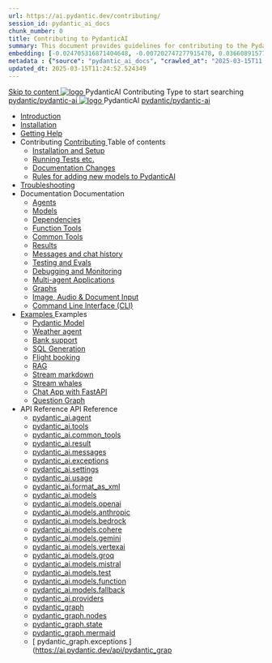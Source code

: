 ```yaml
---
url: https://ai.pydantic.dev/contributing/
session_id: pydantic_ai_docs
chunk_number: 0
title: Contributing to PydanticAI
summary: This document provides guidelines for contributing to the PydanticAI project, including sections on installation and setup, running tests, and making documentation changes.
embedding: [-0.024705316871404648, -0.007202747277915478, 0.03660891577601433, -0.02211076021194458, 0.009929170832037926, 0.0027905746828764677, -0.032503243535757065, 0.02547513134777546, -0.0023557725362479687, 0.030450407415628433, 0.016493970528244972, -0.07652518153190613, -0.01732080802321434, -0.031020639464259148, 0.027570733800530434, 0.010157263837754726, -0.030222315341234207, 0.011967751197516918, -0.004330202005803585, 0.06306769698858261, 0.05602532997727394, 0.008425182662904263, 0.019459178671240807, 0.011875089257955551, 0.008838601410388947, 0.013920797035098076, 0.0003955987049266696, 0.047985054552555084, 0.008090171962976456, -0.042225707322359085, 0.026358989998698235, -0.015553087927401066, -0.035839103162288666, -0.003774225478991866, 0.021526271477341652, 0.0151824364438653, -0.011354751884937286, 0.01312247198075056, -0.010171519592404366, 0.034727148711681366, 0.01790529675781727, -0.050208959728479385, 0.03931752219796181, 0.01134762354195118, -0.06894109398126602, 0.0007306102197617292, 0.00010736405965872109, 0.017691459506750107, -0.007605473976582289, -0.01098410040140152, -0.07886313647031784, 0.008760194294154644, -0.03886133432388306, -0.009394577704370022, -0.01676483079791069, -0.008161450736224651, -0.032303664833307266, 0.020628156140446663, -0.008724555373191833, -0.03946007788181305, 0.009137973189353943, -0.009273403324186802, -0.006728741806000471, 0.058505840599536896, -0.04504835605621338, -0.00705306138843298, -0.0731608122587204, 0.01214594952762127, -0.07281867414712906, -0.0246055256575346, 0.0343565009534359, 0.03475566208362579, -0.02433466538786888, -0.06380899995565414, -0.020628156140446663, -0.029623571783304214, 0.03543994203209877, 0.1054929867386818, -0.00793335773050785, -0.06774360686540604, -0.009166484698653221, 0.03592463955283165, 0.0031416239216923714, -0.016052041202783585, -0.025902803987264633, -0.030906593427062035, -0.018732132390141487, -0.0013391550164669752, -0.021084342151880264, -0.03372924402356148, -0.020143458619713783, -0.004868358839303255, -0.04137035831809044, -0.003175481455400586, 0.08080192655324936, 0.004283870570361614, 0.00841805525124073, 0.0021312434691935778, -0.002997283823788166, 0.009971938095986843, 0.022923341020941734, -0.048156123608350754, -0.058505840599536896, 0.03469863906502724, 0.03352966159582138, -0.0020047230646014214, 0.016408436000347137, -0.015239459462463856, -0.010157263837754726, 0.006611131597310305, -0.11512991040945053, -0.024933408945798874, -0.029024826362729073, 0.01901724934577942, -0.06814276427030563, -0.0053886957466602325, 0.012224355712532997, 0.010249926708638668, 0.008118683472275734, -0.05824923515319824, -0.036152731627225876, 0.001696441206149757, 0.030108269304037094, 0.01724952831864357, 0.0467875637114048, 0.004098544828593731, -0.012381169945001602, -0.038433659821748734, -0.05799262970685959, -0.01923108659684658, 0.02037155069410801, -0.001332918182015419, 0.029823152348399162, -0.022067992016673088, -0.01051365863531828, -0.01759166829288006, -0.039688173681497574, 0.00328061799518764, -0.043195102363824844, 0.038262590765953064, 0.04020138084888458, -0.022951852530241013, -0.015624366700649261, 0.0397166833281517, -0.032645802944898605, 0.004037958104163408, -0.023821456357836723, -0.011582844890654087, -0.04057203233242035, 0.019829830154776573, 0.03626677766442299, 0.024947665631771088, -0.02939547784626484, -0.025974083691835403, -0.0386047288775444, 0.019387900829315186, 0.027100292965769768, 0.03079254738986492, 0.016223110258579254, -0.04872635379433632, -0.008596252650022507, 0.06626100093126297, -0.041598450392484665, -0.01794806309044361, -0.03187599033117294, -0.004002318251878023, -0.05479932948946953, -0.016750575974583626, -0.056909188628196716, -0.05200519040226936, -0.01867510937154293, -0.03350115194916725, -0.012687670066952705, -1.562013494549319e-05, 0.016950156539678574, -0.02540385164320469, -0.0291531290858984, -0.021084342151880264, -0.014669227413833141, -0.0421401709318161, -0.02835480310022831, 0.00013375957496464252, -0.059304166585206985, -0.03238919749855995, -0.0016777304699644446, -0.015781180933117867, -0.011361879296600819, 0.020628156140446663, -0.02755647897720337, 0.0647783949971199, 0.014369855634868145, 0.02849736250936985, 0.0499238446354866, 0.03016529232263565, 0.0308210588991642, -0.03176194056868553, 0.0664890930056572, -0.007035241927951574, 0.021925434470176697, 0.014469645917415619, -0.006400858052074909, 0.001025527250021696, 0.023365270346403122, 0.01645120419561863, 0.003432085970416665, -0.032018546015024185, 0.01683611050248146, -8.776232425589114e-05, -0.01906001567840576, -0.037777893245220184, 0.031220221891999245, -0.06112890690565109, 0.013949309475719929, 0.0029260048177093267, -0.024519991129636765, 0.0038918359205126762, -0.06848490238189697, 0.013336309231817722, -0.005955364089459181, 0.0363808237016201, -0.03766384720802307, 0.05237584188580513, 0.03498375415802002, -0.008859985508024693, -0.012965657748281956, 0.010406740941107273, 0.04961021617054939, -0.058505840599536896, 0.02300887554883957, 0.022438643500208855, 0.01714973896741867, 0.015125413425266743, -0.023408038541674614, -0.0029028390999883413, 0.011140914633870125, -0.06129997968673706, 0.014498157426714897, -0.005385132040828466, 0.017406342551112175, -0.010599194094538689, 0.011953495442867279, -0.005773602519184351, 0.007284718565642834, 0.028967803344130516, 0.022538434714078903, 0.003282400080934167, -0.017192505300045013, -0.03355817496776581, 0.033615197986364365, 0.03923198580741882, 0.05317416787147522, -0.016707807779312134, 0.014540924690663815, -0.00011939239630009979, -0.004454940091818571, -0.022852061316370964, -0.03050743043422699, -0.0045190914534032345, -0.04148440435528755, 0.020970294252038002, -0.01947343535721302, 0.022481409832835197, -0.025674711912870407, -0.017092714086174965, -0.007805055472999811, -0.013592913746833801, -0.032474733889102936, 0.029509523883461952, -0.046388402581214905, -0.03817705810070038, 0.030421895906329155, 0.03161938488483429, 0.06586183607578278, -0.01610906422138214, -0.040286917239427567, 0.018732132390141487, -0.0018675109604373574, 0.03914644941687584, 0.013600042089819908, -0.001743663684464991, 0.00853922963142395, -0.005770038813352585, 0.05018044635653496, 0.014262937009334564, -0.004098544828593731, 0.04276742786169052, -0.005149911157786846, -0.02595982886850834, -0.0025713916402310133, -0.010335461236536503, 0.0233937818557024, 0.018546806648373604, 0.0328453853726387, -0.040286917239427567, 0.03501226752996445, -0.009829380549490452, 0.0692262053489685, 0.012687670066952705, 0.029652083292603493, -0.01431996002793312, 0.051663052290678024, 0.013086832128465176, -0.017434854060411453, -0.0131367277354002, -0.003521184902638197, 0.006821404676884413, -0.011932112276554108, -0.008403799496591091, 0.0549703985452652, -0.041598450392484665, -0.031676407903432846, 0.017791248857975006, -0.01628013327717781, -0.03620975464582443, -0.027784571051597595, -0.03318752348423004, 0.063866026699543, -0.017377831041812897, 0.045247938483953476, -0.027912873774766922, -0.06580481678247452, -0.04693012312054634, 0.03358668461441994, 0.01915980689227581, -0.05993141978979111, -0.0017418815987184644, 0.01700717955827713, -0.0038847080431878567, -0.01742059923708439, -0.017962319776415825, 0.024947665631771088, -0.03258877992630005, -0.009244891814887524, 0.027827339246869087, -0.0199581328779459, -0.025047456845641136, -0.017848271876573563, 0.017762737348675728, -0.015909483656287193, 0.02919589728116989, -0.05314565449953079, -0.04903998225927353, -0.044307053089141846, -0.016878876835107803, -0.010577809996902943, 0.011497309431433678, 0.00698534632101655, 0.038747288286685944, -0.002247071824967861, 0.002006505150347948, -0.003419612068682909, -0.004957457538694143, 0.0027905746828764677, 0.029937198385596275, -0.02280929498374462, -0.001235800446011126, -0.002175792818889022, -0.015367762185633183, -0.0233937818557024, 0.020357295870780945, -0.06819979101419449, -0.007840694859623909, -0.002658708253875375, 0.00926627591252327, -0.011461670510470867, 0.01129772886633873, -0.01431996002793312, -0.011112403124570847, 0.01821892336010933, -0.008104427717626095, 0.007726648356765509, 0.0012758949305862188, -0.005937544628977776, -0.02189692296087742, -0.024106573313474655, -0.03370073065161705, -0.029096106067299843, 0.0007609038148075342, -0.004166260361671448, 0.024947665631771088, 0.012402554042637348, -0.001124426955357194, 0.006219096481800079, 0.009016798809170723, 0.046217333525419235, 0.008917008526623249, -0.006347398739308119, 0.008446566760540009, -0.008446566760540009, 0.05890500172972679, 0.05574021115899086, -0.02099880576133728, -0.011761042289435863, 0.0021472813095897436, 0.018475528806447983, 0.004045085981488228, -0.006903375498950481, 0.0077622877433896065, 0.06791467219591141, 0.01884618028998375, -0.002124115591868758, 0.002968772314488888, -0.0250617116689682, 0.007555578835308552, -0.00182207056786865, 0.031220221891999245, 0.05839179456233978, 0.029252920299768448, -0.0038205566816031933, -0.021996712312102318, 0.03737873211503029, -0.018732132390141487, 0.01652248203754425, -0.03800598531961441, -0.02825501374900341, -0.04998086765408516, 0.018789155408740044, 0.032018546015024185, 0.020000899210572243, 0.029138874262571335, -0.01894596964120865, -0.08034574240446091, -0.03549696505069733, -0.02252417802810669, -0.0802316889166832, 0.05306012183427811, 0.05844881758093834, -0.02280929498374462, 0.005410079378634691, -0.05525551363825798, 4.234977677697316e-05, 0.016679296270012856, 0.053886957466602325, -0.0027032578364014626, 0.021055830642580986, -0.02429189905524254, 0.010641961358487606, 0.023864224553108215, 0.011369007639586926, 0.010991228744387627, 0.03478417545557022, -0.049097005277872086, -0.03752128779888153, 0.03293091803789139, -0.00656123599037528, -0.025917060673236847, 0.004686597269028425, -0.027185827493667603, -0.017192505300045013, -0.021911177784204483, 0.010420996695756912, 0.005221189931035042, -0.0032752722036093473, 0.012153076939284801, -0.02102731727063656, -0.05206221342086792, 0.0705377459526062, -0.005623916629701853, 0.05642449110746384, -0.008981159888207912, 0.05240435525774956, 0.018717877566814423, -0.05505593493580818, 0.032332174479961395, -0.004315946251153946, -0.020357295870780945, 0.02252417802810669, -0.0024787287693470716, 0.0004878159670624882, 0.001535172457806766, 0.024035293608903885, -0.040828637778759, -0.019444923847913742, -0.0123027628287673, -0.016565250232815742, -0.03064998984336853, 0.02665836177766323, 0.02491915412247181, -0.02530406042933464, -0.00567381177097559, 0.025589177384972572, -0.028625663369894028, -0.005467102862894535, 0.02109859697520733, 0.01613757573068142, 0.07059476524591446, -0.007890590466558933, -0.043508727103471756, 0.008532101288437843, 0.013835262507200241, -0.019117040559649467, 0.012488088570535183, 0.05762197822332382, -0.01867510937154293, 0.024691060185432434, 0.015253715217113495, -0.04236826300621033, -0.001355192856863141, -0.020970294252038002, -0.010791647247970104, -0.008339648135006428, -0.012630647048354149, -0.014006332494318485, 0.03737873211503029, -0.0018853307701647282, -0.029595058411359787, 0.008688915520906448, -0.008731682784855366, -0.011732530780136585, 0.034413523972034454, -0.04849826171994209, -0.021013062447309494, 0.0029937198851257563, 0.02092752791941166, 0.02620217762887478, 0.03820556774735451, -0.003849068423733115, 0.02895354852080345, 0.0004515082109719515, 0.0040557775646448135, 0.02228182926774025, -0.04022989422082901, -0.008261241018772125, 0.00591616053134203, 0.005342364311218262, -0.02453424781560898, -0.027542222291231155, -0.02658708393573761, -0.023236967623233795, -0.01539627369493246, 0.017163993790745735, -0.0034285220317542553, 0.020870504900813103, -0.01154007762670517, -0.07641113549470901, 0.013657065108418465, 0.007295410148799419, -0.00012473833339754492, -0.029937198385596275, -0.02221054956316948, -0.00614425353705883, 0.01722101680934429, -0.024006782099604607, 0.013557273894548416, 0.004772132262587547, 0.016009273007512093, 0.010371101088821888, 0.0014772581635043025, -0.007862078957259655, 0.02242438681423664, 0.07555578649044037, -0.017064202576875687, 0.014548053033649921, -0.027756059542298317, 0.01732080802321434, 0.02193968929350376, -0.01325790211558342, -0.022966107353568077, 0.025945572182536125, -0.002124115591868758, 0.00591616053134203, -0.01759166829288006, 0.013792495243251324, 0.020228993147611618, -0.024933408945798874, 0.042567845433950424, 0.027827339246869087, -0.015039877966046333, -0.03820556774735451, -0.0043123820796608925, -0.003075690707191825, -0.008909880183637142, -0.018332969397306442, -0.010527915321290493, -0.008425182662904263, -0.005837753880769014, -0.008831473998725414, -0.022538434714078903, -0.013942181132733822, -0.0038775799330323935, -0.03541142866015434, -0.02516150288283825, -0.002680092118680477, 0.017406342551112175, -0.04855528473854065, 0.0096511822193861, -0.0062333522364497185, -0.0007377380970865488, 0.01254511158913374, 0.01860383152961731, 0.02600259520113468, -0.014362727291882038, -0.008859985508024693, -0.025175757706165314, -0.014711994677782059, 3.232615927117877e-05, 0.046559471637010574, -0.017891040071845055, -0.04484877362847328, 0.02387847937643528, -0.0012732219183817506, -0.040629055351018906, -0.009971938095986843, 0.020072178915143013, -0.008004636503756046, 0.0010531478328630328, 0.0019387899665161967, 0.006899811327457428, -0.017049947753548622, -0.013956436887383461, -0.010192903690040112, -0.014569437131285667, 0.0009934516856446862, -0.04114226624369621, -0.00949436891824007, 0.026615595445036888, -0.051491983234882355, 0.02648729272186756, 0.05203370377421379, -0.04695863276720047, -0.007904846221208572, 0.0015690299915149808, 0.00878157839179039, -0.002453781198710203, 0.0007315012044273317, -0.0001127099894802086, -0.010834414511919022, -0.050722166895866394, -0.025974083691835403, -0.006133561953902245, -0.030592966824769974, 0.03387180343270302, 0.04199761152267456, 0.021611806005239487, -0.014305704273283482, 0.004843411035835743, -0.004162696190178394, -0.027570733800530434, 0.011247833259403706, -0.02988017536699772, 0.012623518705368042, 0.030535941943526268, -0.01093420572578907, -0.025033200159668922, 0.03689403459429741, -0.027984153479337692, -0.008753066882491112, 0.0055205621756613255, 0.007940485142171383, -0.01166125200688839, 0.00030939560383558273, 0.003312693675979972, 0.017577411606907845, -0.003100638510659337, 0.022552689537405968, -0.013543018139898777, -0.004144876264035702, -0.0308210588991642, -0.02325122430920601, 0.02985166385769844, -0.05924714356660843, 0.024448711425065994, 0.02613089792430401, -0.026073874905705452, -0.027257107198238373, 0.03019380383193493, 0.02700050175189972, 0.046046264469623566, 0.008881368674337864, 0.018561063334345818, -0.025275548920035362, 0.028825245797634125, 0.026045363396406174, 0.036637429147958755, -0.0037385858595371246, -0.006468573119491339, 0.015082646161317825, -0.05368737503886223, -0.008232729509472847, 0.027200084179639816, -0.022623969241976738, 0.010656217113137245, -0.08188536763191223, 0.014783273451030254, 0.060444630682468414, -0.0229375958442688, 0.012331274338066578, 0.022338852286338806, 0.004494143649935722, 0.028369059786200523, 0.018204668536782265, -0.022552689537405968, 0.01105538010597229, 0.0012126347282901406, 0.002981245983392, 0.009565647691488266, -0.018076365813612938, 0.01894596964120865, -0.015667134895920753, -0.12271400541067123, -0.03181896731257439, 0.002817304339259863, -0.00531741650775075, -0.005174858495593071, -0.020243247970938683, 0.006361654493957758, -0.0017142610158771276, 0.014740506187081337, 0.03541142866015434, -0.03854770585894585, -0.021283922716975212, 0.015111157670617104, -0.014220169745385647, 0.015610110945999622, -0.00855348538607359, 0.01116229873150587, 0.013685576617717743, 0.018389994278550148, -0.015567343682050705, -0.02970910631120205, -0.039659660309553146, 0.019002992659807205, -0.010784519836306572, 0.011311984620988369, -0.0025999031495302916, -0.02832629159092903, -0.0166222732514143, 0.021184131503105164, -0.02600259520113468, -0.013022681698203087, -0.004476324189454317, -0.00033322954550385475, 0.012309891171753407, -0.01057068258523941, 0.001035328139550984, -0.01787678524851799, -0.04647393524646759, 0.032674312591552734, -0.03352966159582138, 0.011511566117405891, -0.014277192763984203, -0.01676483079791069, -0.007940485142171383, -0.012744693085551262, -0.025603432208299637, -0.0390038937330246, 0.01171114668250084, 0.05936118960380554, -0.019872598350048065, -0.009608414955437183, 0.0009426653850823641, 0.012331274338066578, -0.00280661229044199, -0.013250774703919888, 0.0035318767186254263, -0.006154945585876703, -0.0031398418359458447, 0.014148890040814877, -0.012324146926403046, 0.0049111261032521725, 0.00020269978267606348, 0.009337554685771465, -0.02784159407019615, 0.035069290548563004, 0.004283870570361614, -0.016779087483882904, 0.029110360890626907, -0.010157263837754726, -0.016978668048977852, -0.002731769345700741, -0.007755159866064787, -0.0021864846348762512, 0.001573484856635332, 0.020385807380080223, 0.023165689781308174, -0.027228595688939095, 0.01516818068921566, -0.02922440879046917, 0.012202972546219826, -0.002562481677159667, -0.012088925577700138, -0.011354751884937286, 0.0001589299936313182, -0.010021833702921867, 0.003492673160508275, -0.015581599436700344, 0.002770972903817892, -0.036951057612895966, -0.04490579664707184, -0.032018546015024185, -0.05428611859679222, 0.006974654737859964, 0.004640265833586454, -0.007733776234090328, 0.007961869239807129, -0.0376923605799675, 0.009779484942555428, -0.10190052539110184, -0.006511340849101543, -0.003474853467196226, -0.002311222953721881, 0.05223328247666359, -0.02724285051226616, 0.008125810883939266, 0.03501226752996445, -0.009095205925405025, -0.02249566651880741, 0.0020760020706802607, -0.0006401748978532851, -0.03179045394062996, -0.0005279104225337505, 0.02537534013390541, -0.026187920942902565, 0.04501984268426895, -0.011632740497589111, 0.02453424781560898, -0.004536911379545927, -0.02037155069410801, 0.0016474368749186397, 0.005178422667086124, 0.032474733889102936, -0.050380028784275055, -0.0012491652742028236, 0.002115205628797412, 0.019601738080382347, 0.03352966159582138, 0.014669227413833141, -0.03438501060009003, -0.03988775238394737, -0.018888946622610092, 0.026045363396406174, -0.01134762354195118, 0.04693012312054634, -0.0007292737136594951, 0.030764035880565643, 0.00975097343325615, -0.011761042289435863, 0.005962491966784, -0.023023132234811783, 0.014312831684947014, 0.022395875304937363, 0.02561768889427185, 0.0012001609429717064, -0.011262089014053345, 0.0018782027764245868, -0.005894776899367571, 0.027855850756168365, 0.01877490058541298, 0.04105672985315323, -0.010549298487603664, 0.018275946378707886, 0.025902803987264633, 0.028796734288334846, -0.04450663551688194, 0.009743845090270042, 0.0006076538702473044, 0.004287434741854668, -0.005050120409578085, 0.0006063173641450703, -0.015923738479614258, -0.019031504169106483, -0.03780640661716461, -0.004629573784768581, -0.033472638577222824, 0.000606762885581702, -0.02416359633207321, -0.00621196860447526, -0.012930018827319145, 0.030707012861967087, -0.005160602740943432, -0.01384951826184988, -0.022581201046705246, 0.006739433854818344, 0.012388298287987709, 0.010784519836306572, -0.0002554908278398216, -0.04139886796474457, 0.045105379074811935, -0.022780783474445343, -0.029823152348399162, 0.03367222100496292, -0.018233180046081543, 0.0017561374697834253, -0.010093112476170063, -0.031676407903432846, 0.006846352014690638, -0.006664590444415808, 0.021754363551735878, -0.020015155896544456, 0.005773602519184351, 0.003266362240538001, -0.022609712556004524, 0.009216380305588245, -0.015139669179916382, 0.013785366900265217, 0.011269217357039452, 0.0038455044850707054, 0.040172871202230453, 0.019687272608280182, -0.011098147369921207, 0.02787010557949543, -0.015538832172751427, 0.03350115194916725, -0.01766294799745083, -0.04935361072421074, -0.016636528074741364, 0.031533848494291306, 0.013428972102701664, 0.025560665875673294, 0.004900434520095587, -0.016052041202783585, -0.024691060185432434, -0.015382017940282822, 0.053459282964468, 0.008596252650022507, -0.05040854215621948, 0.0031255860812962055, 0.02568896673619747, -0.012559367343783379, -0.022723758593201637, 0.04884039983153343, -0.007598346099257469, -0.008482206612825394, -0.008653275668621063, -0.0003174144949298352, -0.018732132390141487, -0.008396671153604984, 0.023122921586036682, 0.006949706934392452, -0.04470621794462204, 0.040942683815956116, -0.012680541723966599, -0.011140914633870125, 0.03806300833821297, -0.02808394283056259, 0.002441307296976447, 0.003717202227562666, 0.007498555351048708, -0.0045190914534032345, -0.009408833459019661, -0.015496063977479935, -0.047528866678476334, -0.008817218244075775, -0.007612601853907108, -0.01732080802321434, -0.002514368388801813, -0.011982006952166557, 0.036295291036367416, -0.02269524708390236, -0.011447414755821228, 0.026401758193969727, -0.002981245983392, 0.02724285051226616, -0.009551391936838627, -0.05268947035074234, -0.018418505787849426, -0.002462690928950906, -0.02322271279990673, 0.04060054197907448, -0.0061086141504347324, -0.04020138084888458, -0.000587606627959758, -0.012958530336618423, -0.01213169377297163, -0.01630864478647709, -0.017762737348675728, 0.0036191935651004314, -0.008817218244075775, 0.008532101288437843, 0.03492673113942146, 0.03652338311076164, 0.023621875792741776, 0.08696043491363525, 0.04852677509188652, 0.003300219774246216, -0.023450804874300957, 0.028383314609527588, -0.015524575486779213, -0.02054261974990368, 0.00639373017475009, 0.013706960715353489, 0.046416912227869034, -0.009815124794840813, -0.0014692393597215414, 0.02131243422627449, -0.018518295139074326, 0.02658708393573761, 0.038889847695827484, -0.005652428139001131, -0.016707807779312134, 0.053459282964468, -0.014968599192798138, 0.01235978677868843, 0.03575357049703598, 0.005320980679243803, 0.004993096925318241, -0.006571928039193153, 0.012459577061235905, 0.024377433583140373, 0.008810089901089668, -0.012245739810168743, 0.0008103536092676222, 0.028768222779035568, -0.009202124550938606, -0.024733828380703926, 0.028896525502204895, 0.02249566651880741, -0.01057068258523941, 0.0030079756397753954, 0.013307797722518444, 0.0009266276028938591, -0.024249130859971046, 0.03016529232263565, -0.022481409832835197, 4.94498381158337e-05, -0.021198388189077377, -0.0049218181520700455, -0.02114136517047882, -0.024206362664699554, -0.012958530336618423, 0.013179494999349117, 0.015082646161317825, 0.010549298487603664, 0.011483053676784039, 0.01201051939278841, 0.02315143309533596, 0.011026868596673012, -0.008995415642857552, 0.02082773670554161, -0.030222315341234207, -0.0077836718410253525, 0.029309943318367004, -0.00698534632101655, 0.027584990486502647, 0.017919551581144333, 0.01693590171635151, -0.010763135738670826, -0.007063753437250853, 0.023479316383600235, 0.0036370132584124804, -0.027114547789096832, 0.007384508848190308, 0.017933808267116547, 0.02842608280479908, 0.040172871202230453, 0.002922440879046917, -0.02825501374900341, -0.006653898861259222, 0.028939291834831238, 0.025631943717598915, -0.004797079600393772, 0.023023132234811783, -0.015923738479614258, 0.037122126668691635, 0.002305877162143588, -0.011254960671067238, 0.007241950836032629, 0.006596875376999378, 0.03159087151288986, 0.006411550100892782, -0.004387225024402142, -0.01867510937154293, -0.030764035880565643, 0.003104202449321747, -0.007434404455125332, 0.028967803344130516, 0.0170784592628479, -0.021825643256306648, 0.03190449997782707, -0.004811335355043411, -0.0014344907831400633, -0.016394179314374924, -0.02020048163831234, -0.012758948840200901, -0.029994221404194832, 0.0032859640195965767, -0.027827339246869087, -0.044934310019016266, 0.006411550100892782, -0.0017400996293872595, -0.012744693085551262, 0.021996712312102318, -0.030592966824769974, -0.021683085709810257, -0.03703659027814865, -0.0032930918969213963, 0.011689763516187668, 0.01081303134560585, 0.017962319776415825, 0.0038241208530962467, -0.013949309475719929, -0.010577809996902943, 0.011775298044085503, -0.0006579947075806558, -0.0024609090760350227, 0.014548053033649921, -0.027998408302664757, 0.013371949084103107, 0.012088925577700138, -0.0049966610968112946, 0.010114496573805809, 0.013350564986467361, -0.011810937896370888, 0.0039702425710856915, -0.07566983252763748, 0.03886133432388306, 0.021754363551735878, -0.03449905663728714, -0.014006332494318485, 0.010356845334172249, 0.010478019714355469, 0.00925202015787363, 0.02107008546590805, -0.053231190890073776, -0.024462968111038208, -0.02883950062096119, 0.002845815848559141, 0.01072749588638544, 0.025418106466531754, 0.018375737592577934, 0.009180741384625435, 0.010078856721520424, -0.03703659027814865, -0.00021250065765343606, 0.009587031789124012, 0.01360716950148344, -0.013999204151332378, 0.015196692198514938, 0.013436099514365196, -0.00759121822193265, 0.016408436000347137, -0.05602532997727394, 0.002710385713726282, -0.0656907707452774, -0.01613757573068142, -0.004041521809995174, -0.04205463454127312, 0.0015850677154958248, -0.015538832172751427, -0.008596252650022507, -0.01870362088084221, 0.015324994921684265, -0.015695646405220032, 0.010549298487603664, 0.009323298931121826, -0.012887251563370228, -0.008681787177920341, 0.09106610715389252, -0.0067216139286756516, -0.026316223666071892, 0.026387501507997513, 0.012110309675335884, 0.02256694622337818, 0.007291846442967653, 0.009843636304140091, 0.0014558745315298438, -0.023792944848537445, -0.02641601301729679, 0.037749383598566055, 0.01925959810614586, -0.011504437774419785, 0.01152582187205553, -0.013058320619165897, 8.703839557711035e-05, 0.013920797035098076, 0.02620217762887478, 0.0010531478328630328, 0.015296483412384987, 0.029937198385596275, -0.039060916751623154, -0.019074272364377975, 0.01635141298174858, -0.001981557346880436, 0.018375737592577934, -0.024976177141070366, 0.032474733889102936, 0.03358668461441994, 0.0075270673260092735, -0.04946765676140785, -0.0071742357686161995, 0.004693725146353245, -0.01915980689227581, 0.025902803987264633, 0.002036798745393753, -0.013407588005065918, -0.01201051939278841, 0.0025428798981010914, 0.02956654690206051, 0.005730835255235434, -0.016023529693484306, -0.009415961802005768, 0.007598346099257469, 0.015253715217113495, 0.036951057612895966, -0.01954471319913864, 0.008859985508024693, 0.005235445685684681, -0.02881098911166191, 0.021740108728408813, -0.006661026738584042, -0.009900659322738647, -0.006996038369834423, -0.017933808267116547, -0.009294787421822548, 0.06266853958368301, 0.03079254738986492, 0.025018945336341858, -0.03227515146136284, 0.020314527675509453, 0.0034267401788383722, 0.029766129329800606, -0.012416809797286987, -0.05636746808886528, 0.0010014706058427691, -0.005445719230920076, 0.013642809353768826, 0.04490579664707184, -0.015196692198514938, 0.020742202177643776, 0.010998356156051159, 0.015096901915967464, 0.015766924247145653, 0.025418106466531754, -0.0076411133632063866, 0.0102570541203022, 0.02402103878557682, 0.028340548276901245, -0.0044478122144937515, -0.012088925577700138, -0.008631892502307892, 0.02665836177766323, -0.0262734554708004, -0.03367222100496292, 0.022082248702645302, 0.004016574006527662, -0.029623571783304214, 0.014612204395234585, 0.0025535717140883207, 0.014248681254684925, -0.01724952831864357, 0.032503243535757065, 0.010121623985469341, 0.03244622051715851, -0.01722101680934429, 0.020870504900813103, 0.0056453002616763115, 0.026701129972934723, 0.013578657992184162, 0.007117212750017643, -0.056909188628196716, 0.017605923116207123, -0.010748879984021187, 0.009743845090270042, -0.005559765268117189, -0.008817218244075775, -0.018332969397306442, 0.023265480995178223, 0.03846217319369316, 0.011718275025486946, 0.0057165795005857944, 0.002756717149168253, -0.019288109615445137, 0.015111157670617104, -0.022680992260575294, 0.003702946472913027, -0.032816872000694275, -0.01908852905035019, 0.012331274338066578, -0.018561063334345818, -0.011853705160319805, -0.01777699403464794, 0.008838601410388947, 0.02232459746301174, 0.010884310118854046, -0.02075645700097084, -0.010820158757269382, -0.008859985508024693, -0.008688915520906448, 0.01923108659684658, -0.0028707634191960096, -0.008938392624258995, -0.008859985508024693, -0.008382415398955345, 0.016565250232815742, -0.011311984620988369, -0.039688173681497574, 0.013543018139898777, 0.004511963576078415, 0.029252920299768448, 0.0151824364438653, -0.02752796746790409, -0.005053684115409851, -0.025917060673236847, 0.010349716991186142, -0.003795609110966325, -0.016964413225650787, -0.002516150241717696, -0.008981159888207912, -0.0016091244760900736, 0.017335062846541405, 0.02516150288283825, 0.02034303918480873, -0.055797237902879715, 0.02457701414823532, -0.031533848494291306, -0.01853255182504654, -0.009309043176472187, -0.0024662548676133156, 0.00495389336720109, -0.018332969397306442, -0.006596875376999378, 0.017434854060411453, 0.008567741140723228, 0.016565250232815742, 0.0170784592628479, 0.021854154765605927, 0.0005537490942515433, 0.013158111833035946, -0.024348922073841095, 0.0032449786085635424, 0.019359389320015907, 0.021526271477341652, -0.018589574843645096, -0.0029634262900799513, -0.0031540978234261274, 0.011611356399953365, -0.004561858717352152, -0.016052041202783585, -0.015082646161317825, 0.01261639129370451, -0.01710697077214718, -0.011033996008336544, 0.015738412737846375, -0.02211076021194458, -0.006764381192624569, -0.003296655835583806, -0.03518333658576012, -0.008653275668621063, -0.005217626225203276, 0.020186224952340126, 0.010413868352770805, 0.00867465976625681, 0.04179803282022476, 0.004576114472001791, -0.009672566317021847, 0.008802961558103561, 0.003973806742578745, -0.022652480751276016, 0.011397519148886204, -0.005748654715716839, -0.002696129959076643, -0.030906593427062035, 0.022267574444413185, 0.009544264525175095, 0.010670472867786884, -0.012117438018321991, 0.002608813112601638, -0.008154322393238544, -0.01046376395970583, -0.0010299822315573692, 0.018275946378707886, 0.018489783629775047, 0.0027246414683759212, 0.008439438417553902, 0.00977235659956932, 0.01603778451681137, -0.023792944848537445, -0.011632740497589111, 0.007904846221208572, 0.0035568242892622948, -0.016950156539678574, 0.01843276061117649, 0.0005025172722525895, 0.021526271477341652, -0.009815124794840813, -0.005973184015601873, 0.03372924402356148, 0.02637324668467045, -0.018233180046081543, -0.005281777121126652, -0.004782823845744133, -0.011326240375638008, -0.028440339490771294, -0.015752669423818588, 0.004098544828593731, 0.028140967711806297, -0.01228850707411766, -0.020870504900813103, 0.019658761098980904, -0.005541945807635784, 0.016166087239980698, -0.025674711912870407, -0.0008802962256595492, 0.00758409034460783, -0.0052033704705536366, -0.031990036368370056, 0.0123027628287673, 0.0011279908940196037, 0.02308015525341034, -0.006001695524901152, -0.042083147913217545, 0.004536911379545927, -0.033643707633018494, 0.0031291500199586153, -0.0032592343632131815, -0.007306102197617292, 0.007177799940109253, -0.04005882143974304, 0.005941108334809542, 0.01117655448615551, 0.0008611399680376053, 0.0018835488008335233, 0.029595058411359787, -0.040144357830286026, -0.0007136814529076219, -0.05206221342086792, -0.020214736461639404, 0.01273756567388773, 0.02356485277414322, 0.002457345137372613, -0.002248853910714388, -0.0009177176980301738, 0.008140066638588905, 0.02232459746301174, 0.006165637169033289, -0.00042878801468759775, -0.03338710591197014, 0.016265878453850746, -0.0013462830102071166, -0.005320980679243803, -0.01129772886633873, 0.022410131990909576, 0.02530406042933464, -0.002193612512201071, -0.010442379862070084, 0.021326690912246704, 0.00020882532407995313, 0.044763240963220596, 0.018689366057515144, 0.024477224797010422, -0.01628013327717781, 0.02530406042933464, 0.03948859125375748, -0.00035216304240748286, 0.011675507761538029, 0.005495614372193813, 0.001431817770935595, -0.00759121822193265, -0.021226899698376656, 0.03954561427235603, 0.017092714086174965, 0.008346776477992535, 0.03561101108789444, 0.007092264946550131, 0.02317994460463524, -0.040800124406814575, 0.03190449997782707, 0.01072749588638544, 0.0011057162191718817, 0.011518693529069424, -0.014177401550114155, 0.015011366456747055, 0.040629055351018906, -0.007541323080658913, 0.01742059923708439, -0.015239459462463856, 0.006261864211410284, 0.014070483855903149, -0.011041124351322651, 0.018147645518183708, 0.0035550424363464117, 0.031505338847637177, 0.018546806648373604, -0.04020138084888458, -0.008104427717626095, 0.010748879984021187, -0.0011511566117405891, 0.017064202576875687, -0.0011146260658279061, 0.04068607836961746, -0.013158111833035946, 0.016251621767878532, -0.00770526472479105, -0.013799622654914856, 0.018888946622610092, 0.024078061804175377, 0.004408609122037888, -0.033928826451301575, 0.005495614372193813, -0.009708206169307232, -0.022680992260575294, 0.006593311671167612, 0.0026034670881927013, 0.0071849278174340725, 0.008503589779138565, -0.005641736555844545, -0.006728741806000471, 0.011326240375638008, 0.016536738723516464, 0.025247037410736084, -0.011511566117405891, -0.002623068867251277, 0.002188266720622778, -0.02429189905524254, 0.004062905441969633, -0.040172871202230453, 0.008639019913971424, -0.0064507536590099335, -0.00705306138843298, -0.004212591331452131, 0.01683611050248146, -6.654566823272035e-05, 0.026316223666071892, 0.00032676986302249134, -0.03016529232263565, -0.0011306637898087502, -0.010064600966870785, 0.01589522697031498, 0.0006219096831046045, 0.04348021745681763, -0.019387900829315186, -0.01846127212047577, -0.025289805606007576, -0.025874292477965355, 0.015766924247145653, 0.023336758837103844, -0.0399162657558918, 0.01898873783648014, -0.01846127212047577, 0.024477224797010422, 0.007259770762175322, 0.01628013327717781, 0.0014897320652380586, -0.0076411133632063866, 0.013649936765432358, -0.010506531223654747]
metadata : {"source": "pydantic_ai_docs", "crawled_at": "2025-03-15T11:24:52.522840", "url_path": "/contributing/", "chunk_size": 5000}
updated_dt: 2025-03-15T11:24:52.524349
---
```

[ Skip to content ](https://ai.pydantic.dev/contributing/#installation-and-setup)
[ ![logo](https://ai.pydantic.dev/img/logo-white.svg) ](https://ai.pydantic.dev/ "PydanticAI")
PydanticAI 
Contributing 
Type to start searching
[ pydantic/pydantic-ai  ](https://github.com/pydantic/pydantic-ai "Go to repository")
[ ![logo](https://ai.pydantic.dev/img/logo-white.svg) ](https://ai.pydantic.dev/ "PydanticAI") PydanticAI 
[ pydantic/pydantic-ai  ](https://github.com/pydantic/pydantic-ai "Go to repository")
  * [ Introduction  ](https://ai.pydantic.dev/)
  * [ Installation  ](https://ai.pydantic.dev/install/)
  * [ Getting Help  ](https://ai.pydantic.dev/help/)
  * Contributing  [ Contributing  ](https://ai.pydantic.dev/contributing/) Table of contents 
    * [ Installation and Setup  ](https://ai.pydantic.dev/contributing/#installation-and-setup)
    * [ Running Tests etc.  ](https://ai.pydantic.dev/contributing/#running-tests-etc)
    * [ Documentation Changes  ](https://ai.pydantic.dev/contributing/#documentation-changes)
    * [ Rules for adding new models to PydanticAI  ](https://ai.pydantic.dev/contributing/#new-model-rules)
  * [ Troubleshooting  ](https://ai.pydantic.dev/troubleshooting/)
  * Documentation  Documentation 
    * [ Agents  ](https://ai.pydantic.dev/agents/)
    * [ Models  ](https://ai.pydantic.dev/models/)
    * [ Dependencies  ](https://ai.pydantic.dev/dependencies/)
    * [ Function Tools  ](https://ai.pydantic.dev/tools/)
    * [ Common Tools  ](https://ai.pydantic.dev/common_tools/)
    * [ Results  ](https://ai.pydantic.dev/results/)
    * [ Messages and chat history  ](https://ai.pydantic.dev/message-history/)
    * [ Testing and Evals  ](https://ai.pydantic.dev/testing-evals/)
    * [ Debugging and Monitoring  ](https://ai.pydantic.dev/logfire/)
    * [ Multi-agent Applications  ](https://ai.pydantic.dev/multi-agent-applications/)
    * [ Graphs  ](https://ai.pydantic.dev/graph/)
    * [ Image, Audio & Document Input  ](https://ai.pydantic.dev/input/)
    * [ Command Line Interface (CLI)  ](https://ai.pydantic.dev/cli/)
  * [ Examples  ](https://ai.pydantic.dev/examples/)
Examples 
    * [ Pydantic Model  ](https://ai.pydantic.dev/examples/pydantic-model/)
    * [ Weather agent  ](https://ai.pydantic.dev/examples/weather-agent/)
    * [ Bank support  ](https://ai.pydantic.dev/examples/bank-support/)
    * [ SQL Generation  ](https://ai.pydantic.dev/examples/sql-gen/)
    * [ Flight booking  ](https://ai.pydantic.dev/examples/flight-booking/)
    * [ RAG  ](https://ai.pydantic.dev/examples/rag/)
    * [ Stream markdown  ](https://ai.pydantic.dev/examples/stream-markdown/)
    * [ Stream whales  ](https://ai.pydantic.dev/examples/stream-whales/)
    * [ Chat App with FastAPI  ](https://ai.pydantic.dev/examples/chat-app/)
    * [ Question Graph  ](https://ai.pydantic.dev/examples/question-graph/)
  * API Reference  API Reference 
    * [ pydantic_ai.agent  ](https://ai.pydantic.dev/api/agent/)
    * [ pydantic_ai.tools  ](https://ai.pydantic.dev/api/tools/)
    * [ pydantic_ai.common_tools  ](https://ai.pydantic.dev/api/common_tools/)
    * [ pydantic_ai.result  ](https://ai.pydantic.dev/api/result/)
    * [ pydantic_ai.messages  ](https://ai.pydantic.dev/api/messages/)
    * [ pydantic_ai.exceptions  ](https://ai.pydantic.dev/api/exceptions/)
    * [ pydantic_ai.settings  ](https://ai.pydantic.dev/api/settings/)
    * [ pydantic_ai.usage  ](https://ai.pydantic.dev/api/usage/)
    * [ pydantic_ai.format_as_xml  ](https://ai.pydantic.dev/api/format_as_xml/)
    * [ pydantic_ai.models  ](https://ai.pydantic.dev/api/models/base/)
    * [ pydantic_ai.models.openai  ](https://ai.pydantic.dev/api/models/openai/)
    * [ pydantic_ai.models.anthropic  ](https://ai.pydantic.dev/api/models/anthropic/)
    * [ pydantic_ai.models.bedrock  ](https://ai.pydantic.dev/api/models/bedrock/)
    * [ pydantic_ai.models.cohere  ](https://ai.pydantic.dev/api/models/cohere/)
    * [ pydantic_ai.models.gemini  ](https://ai.pydantic.dev/api/models/gemini/)
    * [ pydantic_ai.models.vertexai  ](https://ai.pydantic.dev/api/models/vertexai/)
    * [ pydantic_ai.models.groq  ](https://ai.pydantic.dev/api/models/groq/)
    * [ pydantic_ai.models.mistral  ](https://ai.pydantic.dev/api/models/mistral/)
    * [ pydantic_ai.models.test  ](https://ai.pydantic.dev/api/models/test/)
    * [ pydantic_ai.models.function  ](https://ai.pydantic.dev/api/models/function/)
    * [ pydantic_ai.models.fallback  ](https://ai.pydantic.dev/api/models/fallback/)
    * [ pydantic_ai.providers  ](https://ai.pydantic.dev/api/providers/)
    * [ pydantic_graph  ](https://ai.pydantic.dev/api/pydantic_graph/graph/)
    * [ pydantic_graph.nodes  ](https://ai.pydantic.dev/api/pydantic_graph/nodes/)
    * [ pydantic_graph.state  ](https://ai.pydantic.dev/api/pydantic_graph/state/)
    * [ pydantic_graph.mermaid  ](https://ai.pydantic.dev/api/pydantic_graph/mermaid/)
    * [ pydantic_graph.exceptions  ](https://ai.pydantic.dev/api/pydantic_grap